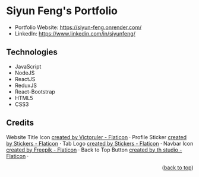 <p id='readme-top'></p>

# Siyun Feng's Portfolio

- Portfolio Website: https://siyun-feng.onrender.com/
- LinkedIn: https://www.linkedin.com/in/siyunfeng/

## Technologies

- JavaScript
- NodeJS
- ReactJS
- ReduxJS
- React-Bootstrap
- HTML5
- CSS3

## Credits

Website Title Icon
<a href="https://www.flaticon.com/free-icons/woman" title="woman icons">created by Victoruler - Flaticon</a> ·
Profile Sticker
<a href="https://www.flaticon.com/free-stickers/profile" title="profile stickers">created by Stickers - Flaticon</a> ·
Tab Logo
<a href="https://www.flaticon.com/free-stickers/girl" title="girl stickers">created by Stickers - Flaticon</a> ·
Navbar Icon
<a href="https://www.flaticon.com/free-icons/mail" title="mail icons">created by Freepik - Flaticon</a> ·
Back to Top Button
<a href="https://www.flaticon.com/free-icons/top" title="top icons">created by th studio - Flaticon</a> ·

<p align="right">(<a href="#readme-top">back to top</a>)</p>
